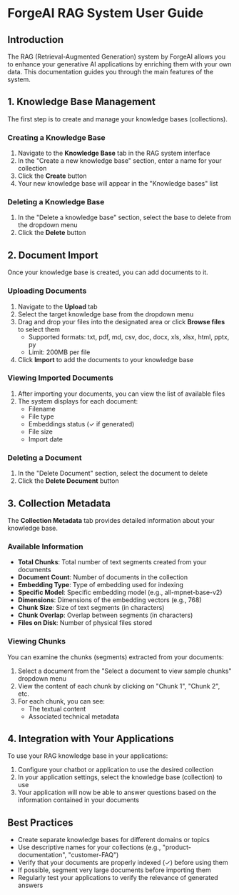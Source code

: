 # ForgeAI RAG System User Guide

## Introduction

The RAG (Retrieval-Augmented Generation) system by ForgeAI allows you to enhance your generative AI applications by enriching them with your own data. This documentation guides you through the main features of the system.

## 1. Knowledge Base Management

The first step is to create and manage your knowledge bases (collections).

### Creating a Knowledge Base

1. Navigate to the **Knowledge Base** tab in the RAG system interface
2. In the "Create a new knowledge base" section, enter a name for your collection
3. Click the **Create** button
4. Your new knowledge base will appear in the "Knowledge bases" list

### Deleting a Knowledge Base

1. In the "Delete a knowledge base" section, select the base to delete from the dropdown menu
2. Click the **Delete** button

## 2. Document Import

Once your knowledge base is created, you can add documents to it.

### Uploading Documents

1. Navigate to the **Upload** tab
2. Select the target knowledge base from the dropdown menu
3. Drag and drop your files into the designated area or click **Browse files** to select them
   - Supported formats: txt, pdf, md, csv, doc, docx, xls, xlsx, html, pptx, py
   - Limit: 200MB per file
4. Click **Import** to add the documents to your knowledge base

### Viewing Imported Documents

1. After importing your documents, you can view the list of available files
2. The system displays for each document:
   - Filename
   - File type
   - Embeddings status (✓ if generated)
   - File size
   - Import date

### Deleting a Document

1. In the "Delete Document" section, select the document to delete
2. Click the **Delete Document** button

## 3. Collection Metadata

The **Collection Metadata** tab provides detailed information about your knowledge base.

### Available Information

- **Total Chunks**: Total number of text segments created from your documents
- **Document Count**: Number of documents in the collection
- **Embedding Type**: Type of embedding used for indexing
- **Specific Model**: Specific embedding model (e.g., all-mpnet-base-v2)
- **Dimensions**: Dimensions of the embedding vectors (e.g., 768)
- **Chunk Size**: Size of text segments (in characters)
- **Chunk Overlap**: Overlap between segments (in characters)
- **Files on Disk**: Number of physical files stored

### Viewing Chunks

You can examine the chunks (segments) extracted from your documents:

1. Select a document from the "Select a document to view sample chunks" dropdown menu
2. View the content of each chunk by clicking on "Chunk 1", "Chunk 2", etc.
3. For each chunk, you can see:
   - The textual content
   - Associated technical metadata

## 4. Integration with Your Applications

To use your RAG knowledge base in your applications:

1. Configure your chatbot or application to use the desired collection
2. In your application settings, select the knowledge base (collection) to use
3. Your application will now be able to answer questions based on the information contained in your documents

## Best Practices

- Create separate knowledge bases for different domains or topics
- Use descriptive names for your collections (e.g., "product-documentation", "customer-FAQ")
- Verify that your documents are properly indexed (✓) before using them
- If possible, segment very large documents before importing them
- Regularly test your applications to verify the relevance of generated answers

